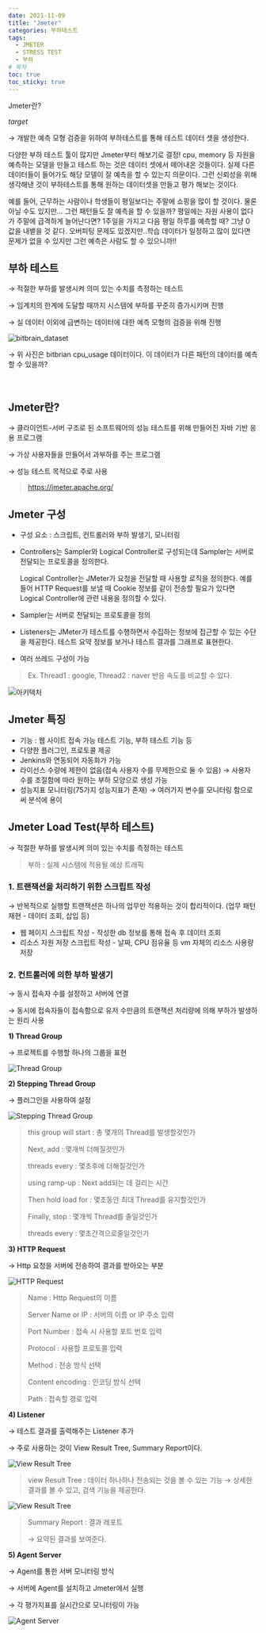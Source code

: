 ```yaml
---
date: 2021-11-09
title: "Jmeter"
categories: 부하테스트
tags:
  - JMETER
  - STRESS TEST
  - 부하
# 목차
toc: true  
toc_sticky: true 
---
```


Jmeter란?

*target*

→ 개발한 예측 모형 검증을 위하여 부하테스트를 통해 테스트 데이터 셋을 생성한다.

다양한 부하 테스트 툴이 많지만 Jmeter부터 해보기로 결정!
cpu, memory 등 자원을 예측하는 모델을 만들고 테스트 하는 것은 데이터 셋에서 떼어내온 것들이다.
실제 다른 데이터들이 들어가도 해당 모델이 잘 예측을 할 수 있는지 의문이다.
그런 신뢰성을 위해 생각해낸 것이 부하테스트를 통해 원하는 데이터셋을 만들고 평가 해보는 것이다.

예를 들어, 근무하는 사람이나 학생들이 평일보다는 주말에 쇼핑을 많이 할 것이다. 물론 아닐 수도 있지만... 그런 패턴들도 잘 예측을 할 수 있을까?
평일에는 자원 사용이 없다가 주말에 급격하게 늘어난다면? 1주일을 가지고 다음 평일 하루를 예측할 때? 그냥 0 값을 내뱉을 것 같다. 오버피팅 문제도 있겠지만..학습 데이터가 일정하고 많이 있다면 문제가 없을 수 있지만 그런 예측은 사람도 할 수 있으니까!!

## 부하 테스트

→ 적절한 부하를 발생시켜 의미 있는 수치를 측정하는 테스트

→ 임계치의 한계에 도달할 때까지 시스템에 부하를 꾸준히 증가시키며 진행

→ 실 데이터 이외에 급변하는 데이터에 대한 예측 모형의 검증을 위해 진행

![bitbrain_dataset]({{https://github.com/wlslwlsl/wlslwlsl.github.io}}/assets/부하테스트/bitbrain_vs.png )

→ 위 사진은 bitbrian cpu_usage 데이터이다. 이 데이터가 다른 패턴의 데이터를 예측 할 수 있을까?

﻿

## Jmeter란?

→ 클라이언트-서버 구조로 된 소프트웨어의 성능 테스트를 위해 만들어진 자바 기반 응용 프로그램

→  가상 사용자들을 만들어서 과부하를 주는 프로그램

→ 성능 테스트 목적으로 주로 사용

> https://jmeter.apache.org/



## Jmeter 구성

- 구성 요소 : 스크립트, 컨트롤러와 부하 발생기, 모니터링

- Controllers는 Sampler와 Logical Controller로 구성되는데 Sampler는 서버로 전달되는 프로토콜을 정의한다. 

  Logical Controller는 JMeter가 요청을 전달할 때 사용할 로직을 정의한다. 예를 들어 HTTP Request를 보낼 때 Cookie 정보를 같이 전송할 필요가 있다면 Logical Controller에 관련 내용을 정의할 수 있다.

- Sampler는 서버로 전달되는 프로토콜을 정의

- Listeners는 JMeter가 테스트를 수행하면서 수집하는 정보에 접근할 수 있는 수단을 제공한다. 테스트 요약 정보를 보거나 테스트 결과를 그래프로 표현한다.

- 여러 쓰레드 구성이 가능

> Ex. Thread1 : google, Thread2 : naver 반응 속도를 비교할 수 있다.

![아키텍처]({{https://github.com/wlslwlsl/wlslwlsl.github.io}}/assets/부하테스트/아키텍처.png )

## Jmeter 특징

- 기능 : 웹 사이트 접속 가능 테스트 기능, 부하 테스트 기능 등
- 다양한 플러그인, 프로토콜 제공
- Jenkins와 연동되어 자동화가 가능
- 라이선스 수량에 제한이 없음(접속 사용자 수를 무제한으로 둘 수 있음) → 사용자 수를 조절함에 따라 원하는 부하 모양으로 생성 가능
- 성능지표 모니터링(75가지 성능지표가 존재) → 여러가지 변수를 모니터링 함으로써 분석에 용이



## Jmeter Load Test(부하 테스트)

→ 적절한 부하를 발생시켜 의미 있는 수치를 측정하는 테스트

> 부하 : 실제 시스템에 적용될 예상 트래픽



### 1. 트랜잭션을 처리하기 위한 스크립트 작성 

→ 반복적으로 실행할 트랜잭션은 하나의 업무만 적용하는 것이 합리적이다. (업무 패턴 재현 - 데이터 조회, 삽입 등)

- 웹 페이지 스크립트 작성 - 작성한 db 정보를 통해 접속 후 데이터 조회
- 리소스 자원 저장 스크립트 작성 - 날짜, CPU 점유율 등 vm 자체의 리소스 사용량 저장

### 2. 컨트롤러에 의한 부하 발생기

→ 동시 접속자 수를 설정하고 서버에 연결

→ 동시에 접속자들이 접속함으로 유저 수만큼의 트랜잭션 처리량에 의해 부하가 발생하는 원리 사용

**1) Thread Group**

→ 프로젝트를 수행할 하나의 그룹을 표현

![Thread Group]({{https://github.com/wlslwlsl/wlslwlsl.github.io}}/assets/부하테스트/thread_group.png )


**2) Stepping Thread Group**

→ 플러그인을 사용하여 설정

![Stepping Thread Group]({{https://github.com/wlslwlsl/wlslwlsl.github.io}}/assets/부하테스트/stepping_thread_group.png )

> this group will start  : 총 몇개의 Thread를 발생할것인가
>
> Next, add : 몇개씩 더해질것인가
>
> threads every : 몇초후에 더해질것인가
>
> using ramp-up : Next add되는 데 걸리는 시간
>
> Then hold load for : 몇초동안 최대 Thread를 유지할것인가
>
> Finally, stop : 몇개씩 Thread를 줄일것인가
>
> threads every : 몇초간격으로줄일것인가



**3) HTTP Request**

→ Http 요청을 서버에 전송하여 결과를 받아오는 부분

![HTTP Request]({{https://github.com/wlslwlsl/wlslwlsl.github.io}}/assets/부하테스트/http_request.png )

> Name : Http Request의 이름
>
> Server Name or IP : 서버의 이름 or IP 주소 입력
>
> Port Number : 접속 시 사용할 포트 번호 입력
>
> Protocol : 사용할 프로토콜 입력
>
> Method : 전송 방식 선택
>
> Content encoding : 인코딩 방식 선택
>
> Path : 접속할 경로 입력



**4) Listener**

→ 테스트 결과를 출력해주는 Listener 추가

→ 주로 사용하는 것이 View Result Tree, Summary Report이다.

![View Result Tree]({{https://github.com/wlslwlsl/wlslwlsl.github.io}}/assets/부하테스트/view_result_tree.png )

> view Result Tree : 데이터 하나하나 전송되는 것을 볼 수 있는 기능
→ 상세한 결과를 볼 수 있고, 검색 기능을 제공한다.

![View Result Tree]({{https://github.com/wlslwlsl/wlslwlsl.github.io}}/assets/부하테스트/summary_report.png )

> Summary Report : 결과 레포트
>
> → 요약된 결과를 보여준다.



**5) Agent Server**

→ Agent를 통한 서버 모니터링 방식

→ 서버에 Agent를 설치하고 Jmeter에서 실행

→ 각 평가지표를 실시간으로 모니터링이 가능

![Agent Server]({{https://github.com/wlslwlsl/wlslwlsl.github.io}}/assets/부하테스트/agent_server.png )






 